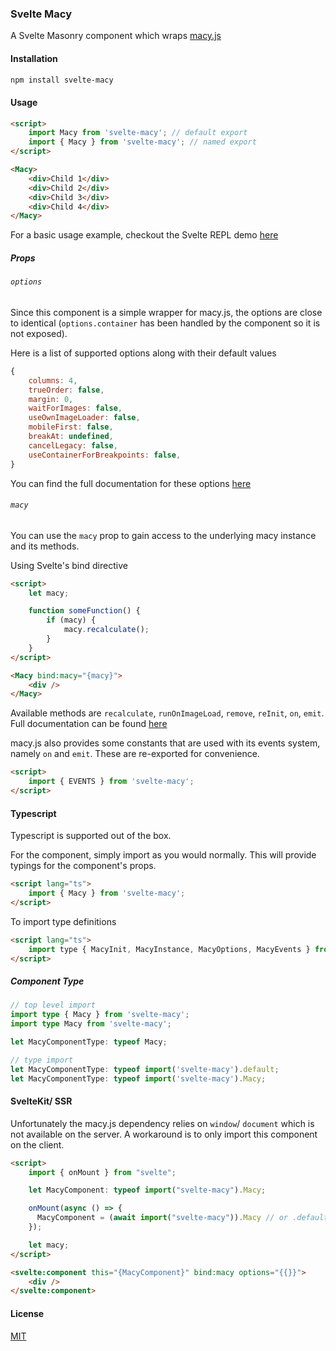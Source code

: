 ### Svelte Macy

A Svelte Masonry component which wraps [macy.js](https://github.com/bigbite/macy.js)

#### Installation

```bash
npm install svelte-macy
```

#### Usage

```html
<script>
	import Macy from 'svelte-macy'; // default export
	import { Macy } from 'svelte-macy'; // named export
</script>

<Macy>
	<div>Child 1</div>
	<div>Child 2</div>
	<div>Child 3</div>
	<div>Child 4</div>
</Macy>
```

For a basic usage example, checkout the Svelte REPL demo [here](https://svelte.dev/repl/a2e9c3e155e44813888e6d7fcb8ac603)

##### Props

###### `options`

Since this component is a simple wrapper for macy.js, the options are close to identical (`options.container` has been handled by the component so it is not exposed).

Here is a list of supported options along with their default values

```js
{
    columns: 4,
    trueOrder: false,
    margin: 0,
    waitForImages: false,
    useOwnImageLoader: false,
    mobileFirst: false,
    breakAt: undefined,
    cancelLegacy: false,
    useContainerForBreakpoints: false,
}
```

You can find the full documentation for these options [here](https://github.com/bigbite/macy.js#options)

###### `macy`

You can use the `macy` prop to gain access to the underlying macy instance and its methods.

Using Svelte's bind directive

```html
<script>
	let macy;

	function someFunction() {
		if (macy) {
			macy.recalculate();
		}
	}
</script>

<Macy bind:macy="{macy}">
	<div />
</Macy>
```

Available methods are `recalculate`, `runOnImageLoad`, `remove`, `reInit`, `on`, `emit`. Full documentation can be found [here](https://github.com/bigbite/macy.js#methods)

macy.js also provides some constants that are used with its events system, namely `on` and `emit`. These are re-exported for convenience.

```html
<script>
	import { EVENTS } from 'svelte-macy';
</script>
```

#### Typescript

Typescript is supported out of the box.

For the component, simply import as you would normally. This will provide typings for the component's props.

```html
<script lang="ts">
	import { Macy } from 'svelte-macy';
</script>
```

To import type definitions

```html
<script lang="ts">
	import type { MacyInit, MacyInstance, MacyOptions, MacyEvents } from 'svelte-macy';
</script>
```

##### Component Type

```ts
// top level import
import type { Macy } from 'svelte-macy';
import type Macy from 'svelte-macy';

let MacyComponentType: typeof Macy;

// type import
let MacyComponentType: typeof import('svelte-macy').default;
let MacyComponentType: typeof import('svelte-macy').Macy;
```

#### SvelteKit/ SSR

Unfortunately the macy.js dependency relies on `window`/ `document` which is not available on the server. A workaround is to
only import this component on the client.

```html
<script>
	import { onMount } from "svelte";

	let MacyComponent: typeof import("svelte-macy").Macy;

	onMount(async () => {
	  MacyComponent = (await import("svelte-macy")).Macy // or .default;
	});

	let macy;
</script>

<svelte:component this="{MacyComponent}" bind:macy options="{{}}">
	<div />
</svelte:component>
```

#### License

[MIT](LICENSE)
